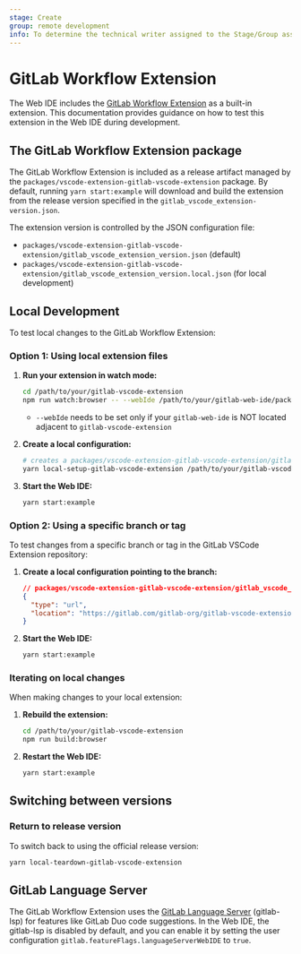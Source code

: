 ```yaml
---
stage: Create
group: remote development
info: To determine the technical writer assigned to the Stage/Group associated with this page, see https://about.gitlab.com/handbook/product/ux/technical-writing/#assignments
---
```


# GitLab Workflow Extension

The Web IDE includes the
[GitLab Workflow Extension](https://gitlab.com/gitlab-org/gitlab-vscode-extension) as a built-in extension. This documentation provides guidance on how to test this extension in the Web IDE
during development.

## The GitLab Workflow Extension package

The GitLab Workflow Extension is included as a release artifact managed by the
`packages/vscode-extension-gitlab-vscode-extension` package. By default, running `yarn start:example`
will download and build the extension from the release version specified in the `gitlab_vscode_extension-version.json`.

The extension version is controlled by the JSON configuration file:

- `packages/vscode-extension-gitlab-vscode-extension/gitlab_vscode_extension_version.json` (default)
- `packages/vscode-extension-gitlab-vscode-extension/gitlab_vscode_extension_version.local.json` (for local development)

## Local Development

To test local changes to the GitLab Workflow Extension:

### Option 1: Using local extension files

1. **Run your extension in watch mode:**

   ```bash
   cd /path/to/your/gitlab-vscode-extension
   npm run watch:browser -- --webIde /path/to/your/gitlab-web-ide/packages/vscode-extension-gitlab-vscode-extension/dist/gitlab-vscode-extension/dist-browser
   ```

   - `--webIde` needs to be set only if your `gitlab-web-ide` is NOT located adjacent to `gitlab-vscode-extension`

2. **Create a local configuration:**

   ```bash
   # creates a packages/vscode-extension-gitlab-vscode-extension/gitlab_vscode_extension_version.local.json
   yarn local-setup-gitlab-vscode-extension /path/to/your/gitlab-vscode-extension/dist-browser
   ```

3. **Start the Web IDE:**

   ```bash
   yarn start:example
   ```

### Option 2: Using a specific branch or tag

To test changes from a specific branch or tag in the GitLab VSCode Extension repository:

1. **Create a local configuration pointing to the branch:**

   ```json
   // packages/vscode-extension-gitlab-vscode-extension/gitlab_vscode_extension_version.local.json
   {
     "type": "url",
     "location": "https://gitlab.com/gitlab-org/gitlab-vscode-extension/-/archive/<branch-name>/gitlab-vscode-extension-<branch-name>.tar.gz"
   }
   ```

2. **Start the Web IDE:**

   ```bash
   yarn start:example
   ```

### Iterating on local changes

When making changes to your local extension:

1. **Rebuild the extension:**

   ```bash
   cd /path/to/your/gitlab-vscode-extension
   npm run build:browser
   ```

2. **Restart the Web IDE:**

   ```bash
   yarn start:example
   ```

## Switching between versions

### Return to release version

To switch back to using the official release version:

```bash
yarn local-teardown-gitlab-vscode-extension
```

## GitLab Language Server

The GitLab Workflow Extension uses the
[GitLab Language Server](https://gitlab.com/gitlab-org/editor-extensions/gitlab-lsp) (gitlab-lsp) for features
like GitLab Duo code suggestions. In the Web IDE, the gitlab-lsp is disabled by default, and you can enable it
by setting the user configuration `gitlab.featureFlags.languageServerWebIDE` to `true`.
